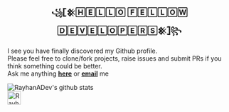 <div align="center">
<h3>꧁𓊈𒆜🄷🄴🄻🄻🄾 🄵🄴🄻🄻🄾🅆 🄳🄴🅅🄴🄻🄾🄿🄴🅁🅂𒆜𓊉꧂</h2>
</div>
I see you have finally discovered my Github profile. <br>
Please feel free to clone/fork projects, raise issues and submit PRs if you think something could be better. <br>
Ask me anything <a href="https://github.com/RayhanADev/RayhanADev/issues/new"><b>here</b></a> or <a href="mailto:rayhan@adev.ml"><b>email</b></a> me<br>

![RayhanADev's github stats](https://github-readme-stats.vercel.app/api?username=RayhanADev&theme=gruvbox&show_icons=true)<br>
<a href="https://dev.to/rayhanadev">
  <img src="https://d2fltix0v2e0sb.cloudfront.net/dev-badge.svg" alt="RayhanADev's DEV Profile" height="30" width="30">
</a>
